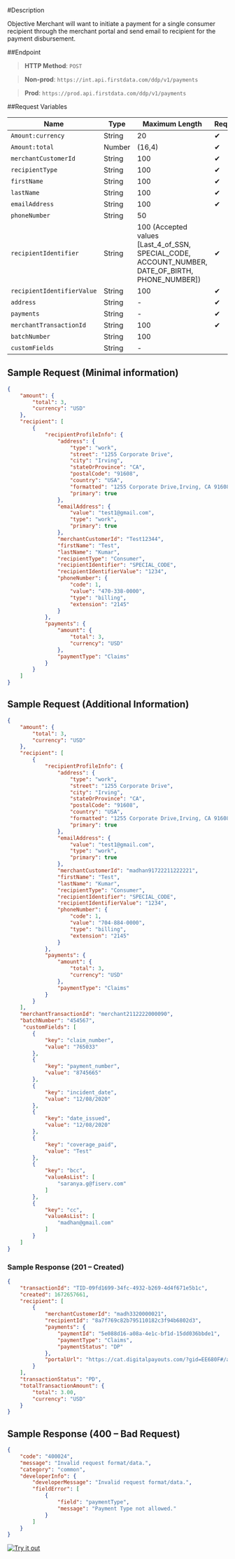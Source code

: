 #Description

Objective Merchant will want to initiate a payment for a single consumer recipient through the merchant portal and send email to recipient for the payment disbursement.

##Endpoint

<!-- theme: success -->
>**HTTP Method**: `POST`

>**Non-prod**: `https://int.api.firstdata.com/ddp/v1/payments`

>**Prod**: `https://prod.api.firstdata.com/ddp/v1/payments`

##Request Variables

| Name 					| 	Type 	| Maximum Length | Required  |
| --------------------- | -------	| ---------------| --------  | 
| `Amount:currency` 	|  	String	| 20			 |	&#10004; | 
| `Amount:total` 		|  	Number	| (16,4)		 |	&#10004; | 
| `merchantCustomerId` 	|  	String	| 100			 |	&#10004; | 
| `recipientType` 		|  	String	| 100			 |  &#10004; | 
| `firstName` 			|  	String	| 100			 |	&#10004; | 
| `lastName` 			|  	String	| 100			 |	&#10004; | 
| `emailAddress` 		|  	String	| 100			 |	&#10004; | 
| `phoneNumber`			|  	String	|  50			 |  		 |
| `recipientIdentifier` |  	String	| 100 (Accepted values [Last_4_of_SSN, SPECIAL_CODE, ACCOUNT_NUMBER, DATE_OF_BIRTH, PHONE_NUMBER]) | &#10004; | 
| `recipientIdentifierValue` |  String	| 100		 |	&#10004; |
| `address` 			|  	String	| -				 |	&#10004; | 
| `payments` 			|  	String	| -				 |	&#10004; | 
| `merchantTransactionId` |  String	| 100			 |	&#10004; | 
| `batchNumber` 		|  	String	| 100  		 	 | 		 	 |
| `customFields` 		|  	String	| -		   		 | 			 |

## Sample Request (Minimal information)

```json
{
    "amount": {
        "total": 3,
        "currency": "USD"
    },
    "recipient": [
        {
            "recipientProfileInfo": {
                "address": {
                    "type": "work",
                    "street": "1255 Corporate Drive",
                    "city": "Irving",
                    "stateOrProvince": "CA",
                    "postalCode": "91608",
                    "country": "USA",
                    "formatted": "1255 Corporate Drive,Irving, CA 91608 USA",
                    "primary": true
                },
                "emailAddress": {
                    "value": "test1@gmail.com",
                    "type": "work",
                    "primary": true
                },
                "merchantCustomerId": "Test12344",
                "firstName": "Test",
                "lastName": "Kumar",
                "recipientType": "Consumer",
                "recipientIdentifier": "SPECIAL_CODE",
                "recipientIdentifierValue": "1234",
                "phoneNumber": {
                    "code": 1,
                    "value": "470-338-0000",
                    "type": "billing",
                    "extension": "2145"
                }
            },
            "payments": {
                "amount": {
                    "total": 3,
                    "currency": "USD"
                },
                "paymentType": "Claims"
            }
        }
    ]
}
```

## Sample Request (Additional Information)

```json
{
    "amount": {
        "total": 3,
        "currency": "USD"
    },
    "recipient": [
        {
            "recipientProfileInfo": {
                "address": {
                    "type": "work",
                    "street": "1255 Corporate Drive",
                    "city": "Irving",
                    "stateOrProvince": "CA",
                    "postalCode": "91608",
                    "country": "USA",
                    "formatted": "1255 Corporate Drive,Irving, CA 91608 USA",
                    "primary": true
                },
                "emailAddress": {
                    "value": "test1@gmail.com",
                    "type": "work",
                    "primary": true
                },
                "merchantCustomerId": "madhan91722211222221",
                "firstName": "Test",
                "lastName": "Kumar",
                "recipientType": "Consumer",
                "recipientIdentifier": "SPECIAL_CODE",
                "recipientIdentifierValue": "1234",
                "phoneNumber": {
                    "code": 1,
                    "value": "704-884-0000",
                    "type": "billing",
                    "extension": "2145"
                }
            },
            "payments": {
                "amount": {
                    "total": 3,
                    "currency": "USD"
                },
                "paymentType": "Claims"
            }
        }
    ],
    "merchantTransactionId": "merchant2112222000090",
    "batchNumber": "454567",
     "customFields": [
        {
            "key": "claim_number",
            "value": "765033"
        },
        {
            "key": "payment_number",
            "value": "8745665"
        },
        {
            "key": "incident_date",
            "value": "12/08/2020"
        },
        {
            "key": "date_issued",
            "value": "12/08/2020"
        },
        {
            "key": "coverage_paid",
            "value": "Test"
        },
        {
            "key": "bcc",
            "valueAsList": [
                "saranya.g@fiserv.com"
            ]
        },
        {
            "key": "cc",
            "valueAsList": [
                "madhan@gmail.com"
            ]
        }
    ]
}
```

### Sample Response (201 – Created)

```json
{
    "transactionId": "TID-09fd1699-34fc-4932-b269-4d4f671e5b1c",
    "created": 1672657661,
    "recipient": [
        {
            "merchantCustomerId": "madh3320000021",
            "recipientId": "8a7f769c82b795110182c3f94b6802d3",
            "payments": {
                "paymentId": "5e088d16-a08a-4e1c-bf1d-15dd036bbde1",
                "paymentType": "Claims",
                "paymentStatus": "DP"
            },
            "portalUrl": "https://cat.digitalpayouts.com/?gid=EE680F#/authentication/guest/NWUwODhkMTYtYTA4YS00ZTFjLWJmMWQtMTVkZDAzNmJiZGUxI1RJRC0wOWZkMTY5OS0zNGZjLTQ5MzItYjI2OS00ZDRmNjcxZTViMWMrOGE3Zjc2OWM4MmI3OTUxMTAxODJjM2Y5NGI2ODAyZDM="
        }
    ],
    "transactionStatus": "PD",
    "totalTransactionAmount": {
        "total": 3.00,
        "currency": "USD"
    }
}
```

## Sample Response (400 – Bad Request)
```json
{
    "code": "400024",
    "message": "Invalid request format/data.",
    "category": "common",
    "developerInfo": {
        "developerMessage": "Invalid request format/data.",
        "fieldError": [
            {
                "field": "paymentType",
                "message": "Payment Type not allowed."
            }
        ]
    }
}
```

[![Try it out](../../../../assets/images/button.png)](../api/?type=post&path=/ddp/v1/payments)
